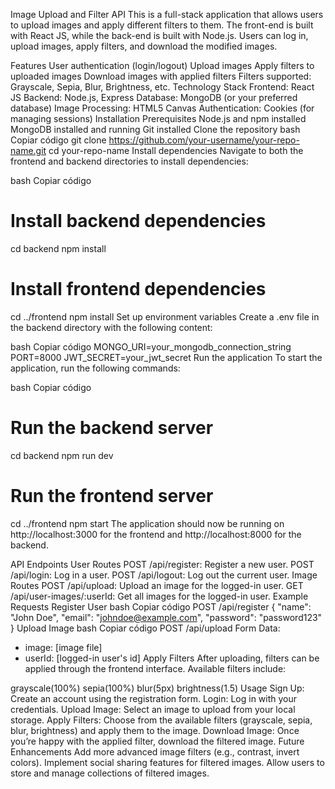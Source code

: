 Image Upload and Filter API
This is a full-stack application that allows users to upload images and apply different filters to them. The front-end is built with React JS, while the back-end is built with Node.js. Users can log in, upload images, apply filters, and download the modified images.

Features
User authentication (login/logout)
Upload images
Apply filters to uploaded images
Download images with applied filters
Filters supported: Grayscale, Sepia, Blur, Brightness, etc.
Technology Stack
Frontend: React JS
Backend: Node.js, Express
Database: MongoDB (or your preferred database)
Image Processing: HTML5 Canvas
Authentication: Cookies (for managing sessions)
Installation
Prerequisites
Node.js and npm installed
MongoDB installed and running
Git installed
Clone the repository
bash
Copiar código
git clone https://github.com/your-username/your-repo-name.git
cd your-repo-name
Install dependencies
Navigate to both the frontend and backend directories to install dependencies:

bash
Copiar código
# Install backend dependencies
cd backend
npm install

# Install frontend dependencies
cd ../frontend
npm install
Set up environment variables
Create a .env file in the backend directory with the following content:

bash
Copiar código
MONGO_URI=your_mongodb_connection_string
PORT=8000
JWT_SECRET=your_jwt_secret
Run the application
To start the application, run the following commands:

bash
Copiar código
# Run the backend server
cd backend
npm run dev

# Run the frontend server
cd ../frontend
npm start
The application should now be running on http://localhost:3000 for the frontend and http://localhost:8000 for the backend.

API Endpoints
User Routes
POST /api/register: Register a new user.
POST /api/login: Log in a user.
POST /api/logout: Log out the current user.
Image Routes
POST /api/upload: Upload an image for the logged-in user.
GET /api/user-images/:userId: Get all images for the logged-in user.
Example Requests
Register User
bash
Copiar código
POST /api/register
{
  "name": "John Doe",
  "email": "johndoe@example.com",
  "password": "password123"
}
Upload Image
bash
Copiar código
POST /api/upload
Form Data:
- image: [image file]
- userId: [logged-in user's id]
Apply Filters
After uploading, filters can be applied through the frontend interface. Available filters include:

grayscale(100%)
sepia(100%)
blur(5px)
brightness(1.5)
Usage
Sign Up: Create an account using the registration form.
Login: Log in with your credentials.
Upload Image: Select an image to upload from your local storage.
Apply Filters: Choose from the available filters (grayscale, sepia, blur, brightness) and apply them to the image.
Download Image: Once you’re happy with the applied filter, download the filtered image.
Future Enhancements
Add more advanced image filters (e.g., contrast, invert colors).
Implement social sharing features for filtered images.
Allow users to store and manage collections of filtered images.
